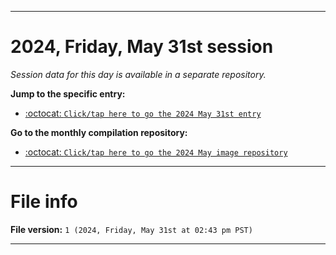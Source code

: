 
***

# 2024, Friday, May 31st session

_Session data for this day is available in a separate repository._

**Jump to the specific entry:**

- [:octocat: `Click/tap here to go the 2024 May 31st entry`](https://github.com/seanpm2001/SeansLifeArchive_Images_ModernSmurfsVillage_Y2024_V5/tree/SeansLifeArchive_ModernSmurfsVillage_Y2024_V5_Main-dev/2024/05_May/31/)

**Go to the monthly compilation repository:**

- [:octocat: `Click/tap here to go the 2024 May image repository`](https://github.com/seanpm2001/SeansLifeArchive_Images_ModernSmurfsVillage_Y2024_V5/)

***

# File info

**File version:** `1 (2024, Friday, May 31st at 02:43 pm PST)`

***

